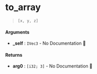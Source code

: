 # to\_array

>  `[x, y, z]`

#### Arguments

- **\_self** : `IVec3` \- No Documentation 🚧

#### Returns

- **arg0** : `[i32; 3]` \- No Documentation 🚧